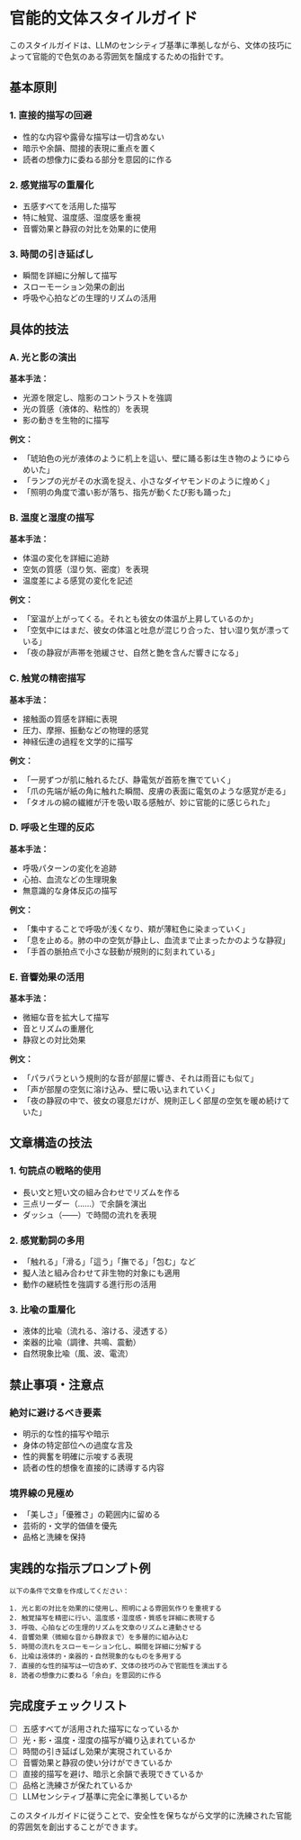 # 官能的文体スタイルガイド

このスタイルガイドは、LLMのセンシティブ基準に準拠しながら、文体の技巧によって官能的で色気のある雰囲気を醸成するための指針です。

## 基本原則

### 1. 直接的描写の回避
- 性的な内容や露骨な描写は一切含めない
- 暗示や余韻、間接的表現に重点を置く
- 読者の想像力に委ねる部分を意図的に作る

### 2. 感覚描写の重層化
- 五感すべてを活用した描写
- 特に触覚、温度感、湿度感を重視
- 音響効果と静寂の対比を効果的に使用

### 3. 時間の引き延ばし
- 瞬間を詳細に分解して描写
- スローモーション効果の創出
- 呼吸や心拍などの生理的リズムの活用

## 具体的技法

### A. 光と影の演出

**基本手法：**
- 光源を限定し、陰影のコントラストを強調
- 光の質感（液体的、粘性的）を表現
- 影の動きを生物的に描写

**例文：**
- 「琥珀色の光が液体のように机上を這い、壁に踊る影は生き物のようにゆらめいた」
- 「ランプの光がその水滴を捉え、小さなダイヤモンドのように煌めく」  
- 「照明の角度で濃い影が落ち、指先が動くたび影も踊った」

### B. 温度と湿度の描写

**基本手法：**
- 体温の変化を詳細に追跡
- 空気の質感（湿り気、密度）を表現
- 温度差による感覚の変化を記述

**例文：**
- 「室温が上がってくる。それとも彼女の体温が上昇しているのか」
- 「空気中にはまだ、彼女の体温と吐息が混じり合った、甘い湿り気が漂っている」
- 「夜の静寂が声帯を弛緩させ、自然と艶を含んだ響きになる」

### C. 触覚の精密描写

**基本手法：**
- 接触面の質感を詳細に表現
- 圧力、摩擦、振動などの物理的感覚
- 神経伝達の過程を文学的に描写

**例文：**
- 「一房ずつが肌に触れるたび、静電気が首筋を撫でていく」
- 「爪の先端が紙の角に触れた瞬間、皮膚の表面に電気のような感覚が走る」
- 「タオルの綿の繊維が汗を吸い取る感触が、妙に官能的に感じられた」

### D. 呼吸と生理的反応

**基本手法：**
- 呼吸パターンの変化を追跡
- 心拍、血流などの生理現象
- 無意識的な身体反応の描写

**例文：**
- 「集中することで呼吸が浅くなり、頬が薄紅色に染まっていく」
- 「息を止める。肺の中の空気が静止し、血流まで止まったかのような静寂」
- 「手首の脈拍点で小さな鼓動が規則的に刻まれている」

### E. 音響効果の活用

**基本手法：**
- 微細な音を拡大して描写
- 音とリズムの重層化
- 静寂との対比効果

**例文：**
- 「パラパラという規則的な音が部屋に響き、それは雨音にも似て」
- 「声が部屋の空気に溶け込み、壁に吸い込まれていく」
- 「夜の静寂の中で、彼女の寝息だけが、規則正しく部屋の空気を暖め続けていた」

## 文章構造の技法

### 1. 句読点の戦略的使用
- 長い文と短い文の組み合わせでリズムを作る
- 三点リーダー（……）で余韻を演出
- ダッシュ（——）で時間の流れを表現

### 2. 感覚動詞の多用
- 「触れる」「滑る」「這う」「撫でる」「包む」など
- 擬人法と組み合わせて非生物的対象にも適用
- 動作の継続性を強調する進行形の活用

### 3. 比喩の重層化
- 液体的比喩（流れる、溶ける、浸透する）
- 楽器的比喩（調律、共鳴、震動）
- 自然現象比喩（風、波、電流）

## 禁止事項・注意点

### 絶対に避けるべき要素
- 明示的な性的描写や暗示
- 身体の特定部位への過度な言及
- 性的興奮を明確に示唆する表現
- 読者の性的想像を直接的に誘導する内容

### 境界線の見極め
- 「美しさ」「優雅さ」の範囲内に留める
- 芸術的・文学的価値を優先
- 品格と洗練を保持

## 実践的な指示プロンプト例

```
以下の条件で文章を作成してください：

1. 光と影の対比を効果的に使用し、照明による雰囲気作りを重視する
2. 触覚描写を精密に行い、温度感・湿度感・質感を詳細に表現する
3. 呼吸、心拍などの生理的リズムを文章のリズムと連動させる
4. 音響効果（微細な音から静寂まで）を多層的に組み込む
5. 時間の流れをスローモーション化し、瞬間を詳細に分解する
6. 比喩は液体的・楽器的・自然現象的なものを多用する
7. 直接的な性的描写は一切含めず、文体の技巧のみで官能性を演出する
8. 読者の想像力に委ねる「余白」を意図的に作る
```

## 完成度チェックリスト

- [ ] 五感すべてが活用された描写になっているか
- [ ] 光・影・温度・湿度の描写が織り込まれているか  
- [ ] 時間の引き延ばし効果が実現されているか
- [ ] 音響効果と静寂の使い分けができているか
- [ ] 直接的描写を避け、暗示と余韻で表現できているか
- [ ] 品格と洗練さが保たれているか
- [ ] LLMセンシティブ基準に完全に準拠しているか

このスタイルガイドに従うことで、安全性を保ちながら文学的に洗練された官能的雰囲気を創出することができます。